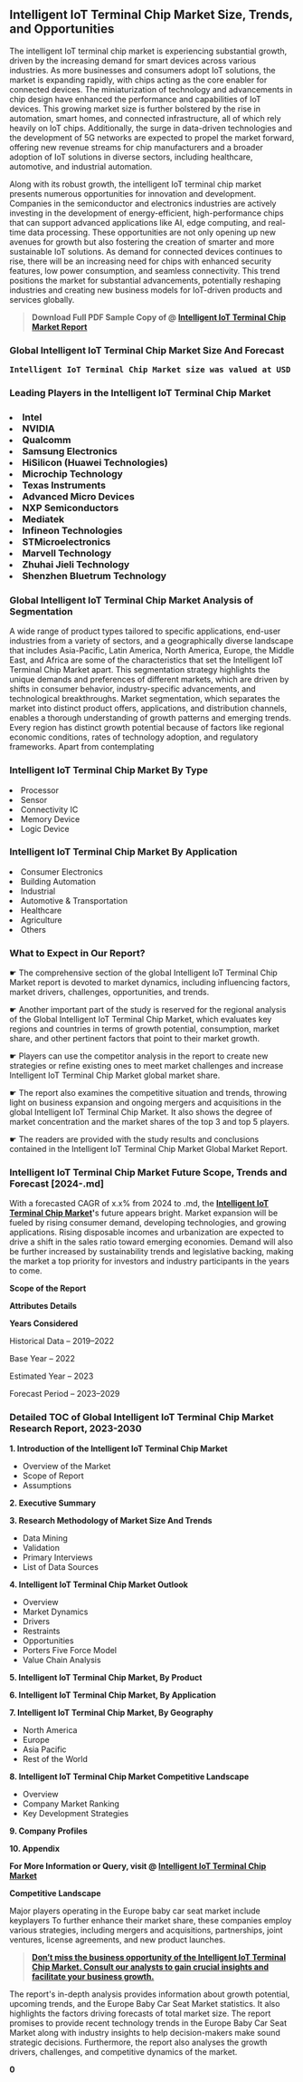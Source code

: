 <p> <h2>Intelligent IoT Terminal Chip Market Size, Trends, and Opportunities</h2><p>The intelligent IoT terminal chip market is experiencing substantial growth, driven by the increasing demand for smart devices across various industries. As more businesses and consumers adopt IoT solutions, the market is expanding rapidly, with chips acting as the core enabler for connected devices. The miniaturization of technology and advancements in chip design have enhanced the performance and capabilities of IoT devices. This growing market size is further bolstered by the rise in automation, smart homes, and connected infrastructure, all of which rely heavily on IoT chips. Additionally, the surge in data-driven technologies and the development of 5G networks are expected to propel the market forward, offering new revenue streams for chip manufacturers and a broader adoption of IoT solutions in diverse sectors, including healthcare, automotive, and industrial automation.</p><p>Along with its robust growth, the intelligent IoT terminal chip market presents numerous opportunities for innovation and development. Companies in the semiconductor and electronics industries are actively investing in the development of energy-efficient, high-performance chips that can support advanced applications like AI, edge computing, and real-time data processing. These opportunities are not only opening up new avenues for growth but also fostering the creation of smarter and more sustainable IoT solutions. As demand for connected devices continues to rise, there will be an increasing need for chips with enhanced security features, low power consumption, and seamless connectivity. This trend positions the market for substantial advancements, potentially reshaping industries and creating new business models for IoT-driven products and services globally.</p></p><blockquote id="" class=""><strong>Download Full PDF Sample Copy of @&nbsp;<a href="https://www.verifiedmarketreports.com/download-sample/?rid=471804&utm_source=GitHub&utm_medium=258" target="_blank">Intelligent IoT Terminal Chip Market Report</a>&nbsp;&nbsp;</strong></blockquote><h3 id="" class=""><strong>Global&nbsp;Intelligent IoT Terminal Chip Market Size And Forecast</strong></h3><pre class="reader-text-block__code-block"><strong>Intelligent IoT Terminal Chip Market size was valued at USD 8.5 Billion in 2022 and is projected to reach USD 25.4 Billion by 2030, growing at a CAGR of 15.0% from 2024 to 2030.</strong></pre><h3 id="" class="">Leading Players in the&nbsp;Intelligent IoT Terminal Chip Market</h3><h3 class=""></Li><Li>Intel</Li><Li> NVIDIA</Li><Li> Qualcomm</Li><Li> Samsung Electronics</Li><Li> HiSilicon (Huawei Technologies)</Li><Li> Microchip Technology</Li><Li> Texas Instruments</Li><Li> Advanced Micro Devices</Li><Li> NXP Semiconductors</Li><Li> Mediatek</Li><Li> Infineon Technologies</Li><Li> STMicroelectronics</Li><Li> Marvell Technology</Li><Li> Zhuhai Jieli Technology</Li><Li> Shenzhen Bluetrum Technology</h3><h3 id="" class="">Global&nbsp;Intelligent IoT Terminal Chip Market Analysis of Segmentation</h3><p id="" class="">A wide range of product types tailored to specific applications, end-user industries from a variety of sectors, and a geographically diverse landscape that includes Asia-Pacific, Latin America, North America, Europe, the Middle East, and Africa are some of the characteristics that set the Intelligent IoT Terminal Chip Market apart. This segmentation strategy highlights the unique demands and preferences of different markets, which are driven by shifts in consumer behavior, industry-specific advancements, and technological breakthroughs. Market segmentation, which separates the market into distinct product offers, applications, and distribution channels, enables a thorough understanding of growth patterns and emerging trends. Every region has distinct growth potential because of factors like regional economic conditions, rates of technology adoption, and regulatory frameworks. Apart from contemplating</p><h3 id="" class="">Intelligent IoT Terminal Chip Market&nbsp;By Type</h3><p></Li><Li>Processor</Li><Li> Sensor</Li><Li> Connectivity IC</Li><Li> Memory Device</Li><Li> Logic Device</p><div class="" data-test-id=""><h3 id="" class="">Intelligent IoT Terminal Chip Market&nbsp;By Application</h3></div><p class=""></Li><Li>Consumer Electronics</Li><Li> Building Automation</Li><Li> Industrial</Li><Li> Automotive & Transportation</Li><Li> Healthcare</Li><Li> Agriculture</Li><Li> Others</p><div class="" data-test-id=""><h3><span class="">What to Expect in Our Report?</span></h3></div><div class="" data-test-id=""><p><span class="">☛ The comprehensive section of the global Intelligent IoT Terminal Chip Market report is devoted to market dynamics, including influencing factors, market drivers, challenges, opportunities, and trends.</span></p></div><div class="" data-test-id=""><p><span class="">☛ Another important part of the study is reserved for the regional analysis of the Global Intelligent IoT Terminal Chip Market, which evaluates key regions and countries in terms of growth potential, consumption, market share, and other pertinent factors that point to their market growth.</span></p></div><div class="" data-test-id=""><p><span class="">☛ Players can use the competitor analysis in the report to create new strategies or refine existing ones to meet market challenges and increase Intelligent IoT Terminal Chip Market global market share.</span></p></div><div class="" data-test-id=""><p><span class="">☛ The report also examines the competitive situation and trends, throwing light on business expansion and ongoing mergers and acquisitions in the global Intelligent IoT Terminal Chip Market. It also shows the degree of market concentration and the market shares of the top 3 and top 5 players.</span></p></div><div class="" data-test-id=""><p><span class="">☛ The readers are provided with the study results and conclusions contained in the Intelligent IoT Terminal Chip Market Global Market Report.</span></p></div><div class="" data-test-id=""><h3><span class="">Intelligent IoT Terminal Chip Market Future Scope, Trends and Forecast [2024-.md]</span></h3></div><div class="" data-test-id=""><p><span class="">With a forecasted CAGR of x.x% from 2024 to .md, the <strong><a href="https://www.verifiedmarketreports.com/download-sample/?rid=471804&utm_source=GitHub&utm_medium=258" target="_blank">Intelligent IoT Terminal Chip Market</a>'</strong>s future appears bright. Market expansion will be fueled by rising consumer demand, developing technologies, and growing applications. Rising disposable incomes and urbanization are expected to drive a shift in the sales ratio toward emerging economies. Demand will also be further increased by sustainability trends and legislative backing, making the market a top priority for investors and industry participants in the years to come.</span></p><p id="ember66" class="ember-view reader-text-block__paragraph"><strong>Scope of the Report</strong></p><p id="ember67" class="ember-view reader-text-block__paragraph"><strong>Attributes Details</strong></p><p id="ember68" class="ember-view reader-text-block__paragraph"><strong>Years Considered</strong></p><p id="ember69" class="ember-view reader-text-block__paragraph">Historical Data &ndash; 2019&ndash;2022</p><p id="ember70" class="ember-view reader-text-block__paragraph">Base Year &ndash; 2022</p><p id="ember71" class="ember-view reader-text-block__paragraph">Estimated Year &ndash; 2023</p><p id="ember72" class="ember-view reader-text-block__paragraph">Forecast Period &ndash; 2023&ndash;2029</p></div><h3 id="" class="">Detailed TOC of Global Intelligent IoT Terminal Chip Market Research Report, 2023-2030</h3><p id="" class=""><strong>1. Introduction of the Intelligent IoT Terminal Chip Market</strong></p><ul><li>Overview of the Market</li><li>Scope of Report</li><li>Assumptions</li></ul><p id="" class=""><strong>2. Executive Summary</strong></p><p id="" class=""><strong>3. Research Methodology of Market Size And Trends</strong></p><ul><li>Data Mining</li><li>Validation</li><li>Primary Interviews</li><li>List of Data Sources</li></ul><p id="" class=""><strong>4. Intelligent IoT Terminal Chip Market Outlook</strong></p><ul><li>Overview</li><li>Market Dynamics</li><li>Drivers</li><li>Restraints</li><li>Opportunities</li><li>Porters Five Force Model</li><li>Value Chain Analysis</li></ul><p id="" class=""><strong>5. Intelligent IoT Terminal Chip Market, By Product</strong></p><p id="" class=""><strong>6. Intelligent IoT Terminal Chip Market, By Application</strong></p><p id="" class=""><strong>7. Intelligent IoT Terminal Chip Market, By Geography</strong></p><ul><li>North America</li><li>Europe</li><li>Asia Pacific</li><li>Rest of the World</li></ul><p id="" class=""><strong>8. Intelligent IoT Terminal Chip Market Competitive Landscape</strong></p><ul><li>Overview</li><li>Company Market Ranking</li><li>Key Development Strategies</li></ul><p id="" class=""><strong>9. Company Profiles</strong></p><p id="" class=""><strong>10. Appendix</strong></p><p><strong>For More Information or Query, visit&nbsp;@ <a href="https://www.verifiedmarketreports.com/product/intelligent-iot-terminal-chip-market/" target="_blank">Intelligent IoT Terminal Chip Market</a></strong></p><p id="ember61" class="ember-view reader-text-block__paragraph"><strong>Competitive Landscape</strong></p><p id="ember62" class="ember-view reader-text-block__paragraph">Major players operating in the Europe baby car seat market include keyplayers To further enhance their market share, these companies employ various strategies, including mergers and acquisitions, partnerships, joint ventures, license agreements, and new product launches.</p><blockquote id="ember63" class="ember-view reader-text-block__blockquote"><strong><a href="https://www.verifiedmarketreports.com/download-sample/?rid=471804&utm_source=GitHub&utm_medium=258" target="_blank">Don&rsquo;t miss the business opportunity of the Intelligent IoT Terminal Chip Market. Consult our analysts to gain crucial insights and facilitate your business growth.</a></strong></blockquote><p id="ember64" class="ember-view reader-text-block__paragraph">The report's in-depth analysis provides information about growth potential, upcoming trends, and the Europe Baby Car Seat Market statistics. It also highlights the factors driving forecasts of total market size. The report promises to provide recent technology trends in the Europe Baby Car Seat Market along with industry insights to help decision-makers make sound strategic decisions. Furthermore, the report also analyses the growth drivers, challenges, and competitive dynamics of the market.</p><p class="ember-view reader-text-block__paragraph"><strong>0</strong></p>
